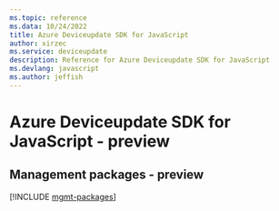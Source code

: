 ```yaml
---
ms.topic: reference
ms.data: 10/24/2022
title: Azure Deviceupdate SDK for JavaScript
author: xirzec
ms.service: deviceupdate
description: Reference for Azure Deviceupdate SDK for JavaScript
ms.devlang: javascript
ms.author: jeffish
---
```

# Azure Deviceupdate SDK for JavaScript - preview

## Management packages - preview
[!INCLUDE [mgmt-packages](deviceupdate-mgmt-index.md)]